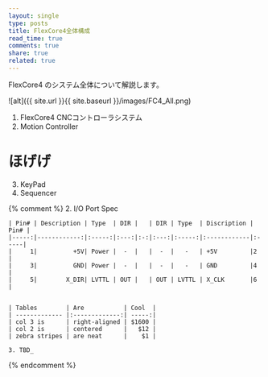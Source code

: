 ```yaml
---
layout: single
type: posts
title: FlexCore4全体構成
read_time: true
comments: true
share: true
related: true
---
```

FlexCore4 のシステム全体について解説します。

![alt]({{ site.url }}{{ site.baseurl }}/images/FC4_All.png)

1. FlexCore4 CNCコントローラシステム
2. Motion Controller
# ほげげ
3. KeyPad
4. Sequencer


{% comment %}
	2. I/O Port Spec

	| Pin# | Description | Type  | DIR |   | DIR | Type  | Discription | Pin# |
	|-----:|------------:|:-----:|:---:|:-:|:---:|:-----:|:------------|:-----|
	|     1|          +5V| Power |  -  |   |  -  |   -   | +5V         |2     |
	|     3|          GND| Power |  -  |   |  -  |   -   | GND         |4     |
	|     5|        X_DIR| LVTTL | OUT |   | OUT | LVTTL | X_CLK       |6     |


	| Tables        | Are           | Cool  |
	| ------------- |:-------------:| -----:|
	| col 3 is      | right-aligned | $1600 |
	| col 2 is      | centered      |   $12 |
	| zebra stripes | are neat      |    $1 |

	3. TBD_
{% endcomment %}

